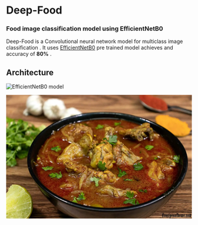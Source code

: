 
# Deep-Food
### Food image classification model using EfficientNetB0 

Deep-Food is a Convolutional neural network model for multiclass image classification . It uses 
[EfficientNetB0](https://arxiv.org/abs/1905.11946) pre trained model achieves and accuracy of __80%__ .

###








## Architecture

![EfficientNetB0 model](https://iq.opengenus.org/content/images/2022/11/Architecture-of-EfficientNet-B0-with-MBConv-as-Basic-building-blocks.png)


![Alt text](https://github.com/nagarajRPoojari/Deep-food/blob/main/test_1.webp)



